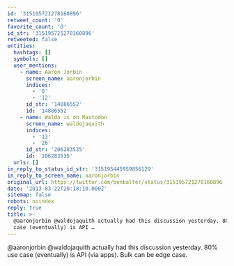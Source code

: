 ```yaml
---
id: '315195721278160896'
retweet_count: '0'
favorite_count: '0'
id_str: '315195721278160896'
retweeted: false
entities:
  hashtags: []
  symbols: []
  user_mentions:
    - name: Aaron Jorbin
      screen_name: aaronjorbin
      indices:
        - '0'
        - '12'
      id_str: '14886552'
      id: '14886552'
    - name: Waldo is on Mastodon
      screen_name: waldojaquith
      indices:
        - '13'
        - '26'
      id_str: '206283535'
      id: '206283535'
  urls: []
in_reply_to_status_id_str: '315195445959856129'
in_reply_to_screen_name: aaronjorbin
original_url: https://twitter.com/benbalter/status/315195721278160896
date: '2013-03-22T20:18:10.000Z'
sitemap: false
robots: noindex
reply: true
title: >-
  @aaronjorbin @waldojaquith actually had this discussion yesterday. 80% use
  case (eventually) is API …
---
```


@aaronjorbin @waldojaquith actually had this discussion yesterday. 80% use case (eventually) is API (via apps). Bulk can be edge case.